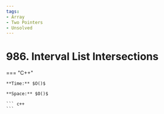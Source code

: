 ```yaml
---
tags:
- Array
- Two Pointers
- Unsolved
---
```



# 986. Interval List Intersections

=== "C++"

    **Time:** $O()$

    **Space:** $O()$

    ``` c++
    ```